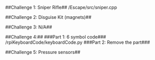 ##Challenge 1: Sniper Rifle##
/Escape/src/sniper.cpp

##Challenge 2: Disguise Kit (magnets)##

##Challenge 3: N/A##

##Challenge 4:##
###Part 1: 6 symbol code###
/rpiKeyboardCode/keyboardCode.py
###Part 2: Remove the part###

##Challenge 5: Pressure sensors##
